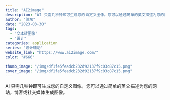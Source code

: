 ```yaml
---
title: "AI2image"
description: "AI 只需几秒钟即可生成您的自定义图像。您可以通过简单的英文描述为您的网站，博客或社交媒体生成图像。"
author: "瑞东"
date: "2023-03-30"
tags:
  - "文本转图像"
  - "设计"
categories: application
series: "设计辅助"
website_link: "https://www.ai2image.com/"
color: "#666"

thumb_image: "/img/df1fe5feadcb232d92137f9c03c87c15.png"
cover_image: "/img/df1fe5feadcb232d92137f9c03c87c15.png"
---
```


AI 只需几秒钟即可生成您的自定义图像。您可以通过简单的英文描述为您的网站，博客或社交媒体生成图像。